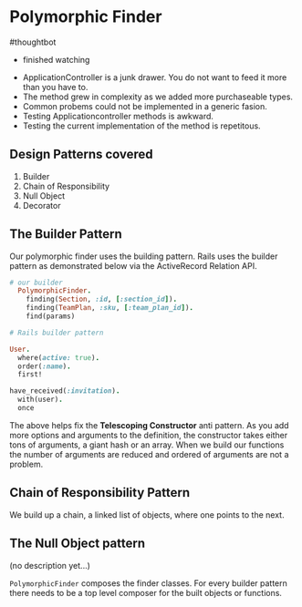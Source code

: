 # Polymorphic Finder
#thoughtbot

- finished watching

* ApplicationController is a junk drawer. You do not want to feed it more than you have to.
* The method grew in complexity as we added more purchaseable types.
* Common probems could not be implemented in a generic fasion.
* Testing Applicationcontroller methods is awkward.
* Testing the current implementation of the method is repetitous.

## Design Patterns covered
1. Builder
2. Chain of Responsibility
3. Null Object
4. Decorator

## The Builder Pattern

Our polymorphic finder uses the building pattern. Rails uses the builder pattern as demonstrated below via the ActiveRecord Relation API.

```ruby
# our builder
  PolymorphicFinder.
    finding(Section, :id, [:section_id]).
    finding(TeamPlan, :sku, [:team_plan_id]).
    find(params)

# Rails builder pattern

User.
  where(active: true).
  order(:name).
  first!

have_received(:invitation).
  with(user).
  once
```

The above helps fix the **Telescoping Constructor** anti pattern. As you add more options and arguments to the definition, the constructor takes either tons of arguments, a giant hash or an array. When we build our functions the number of arguments are reduced and ordered of arguments are not a problem.

## Chain of Responsibility Pattern

We build up a chain, a linked list of objects, where one points to the next.

## The Null Object pattern
(no description yet...)

`PolymorphicFinder` composes the finder classes. For every builder pattern there needs to be a top level composer for the built objects or functions. 
